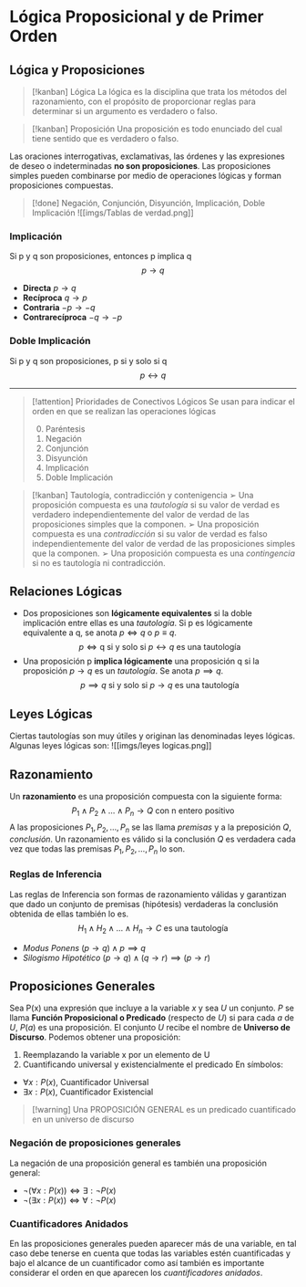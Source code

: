 # Lógica Proposicional y de Primer Orden
## Lógica y Proposiciones
> [!kanban] Lógica
> La lógica es la disciplina que trata los métodos del razonamiento, con el propósito de proporcionar reglas para determinar si un argumento es verdadero o falso.

> [!kanban] Proposición
> Una proposición es todo enunciado del cual tiene sentido que es verdadero o falso.

Las oraciones interrogativas, exclamativas, las órdenes y las expresiones de deseo o indeterminadas **no son proposiciones**.
Las proposiciones simples pueden combinarse por medio de operaciones lógicas y forman proposiciones compuestas.

> [!done] Negación, Conjunción, Disyunción, Implicación, Doble Implicación
> ![[imgs/Tablas de verdad.png]]
### Implicación
Si p y q son proposiciones, entonces p implica q
$$ 
p \to q
$$
- **Directa** $p \to q$
- **Recíproca** $q \to p$
- **Contraria** $-p \to -q$
- **Contrarecíproca** $-q \to -p$
### Doble Implicación
Si p y q son proposiciones, p si y solo si q
$$ p \leftrightarrow q$$

---

>[!attention] Prioridades de Conectivos Lógicos
Se usan para indicar el orden en que se realizan las operaciones lógicas
> 
> 0. Paréntesis
> 1. Negación
> 2. Conjunción
> 3. Disyunción
> 4. Implicación
> 5. Doble Implicación

> [!kanban] Tautología, contradicción y contenigencia
> ➢ Una proposición compuesta es una *tautología* si su valor de verdad es verdadero independientemente del valor de verdad de las proposiciones simples que la componen.
> ➢ Una proposición compuesta es una *contradicción* si su valor de verdad es falso independientemente del valor de verdad de las proposiciones simples que la componen.
> ➢ Una proposición compuesta es una *contingencia* si no es tautología ni contradicción.

## Relaciones Lógicas 
- Dos proposiciones son **lógicamente equivalentes** si la doble implicación entre ellas es una *tautología*. Si p es lógicamente equivalente a q, se anota $p\Leftrightarrow q$ o $p\equiv q$.
$$p\Leftrightarrow \text{q si y solo si }p\leftrightarrow q \text{ es una tautología}$$
- Una proposición p **implica lógicamente** una proposición q si la proposición $p → q$ es un *tautología*. Se anota $p\implies q$.
$$p\implies q \text{ si y solo si }p\to q \text{ es una tautología}$$
## Leyes Lógicas
Ciertas tautologías son muy útiles y originan las denominadas leyes lógicas. Algunas leyes lógicas son:
![[imgs/leyes logicas.png]]
## Razonamiento
Un **razonamiento** es una proposición compuesta con la siguiente forma:
$$P_{1}\wedge P_{2} \wedge \dots \wedge P_{n} \to Q \text{ con n entero positivo}$$
A las proposiciones $P_{1}, P_{2}, \dots, P_{n}$ se las llama *premisas* y a la preposición $Q$, *conclusión*.
Un razonamiento es válido si la conclusión $Q$ es verdadera cada vez que todas las premisas $P_{1}, P_{2}, \dots, P_{n}$ lo son.
### Reglas de Inferencia
Las reglas de Inferencia son formas de razonamiento válidas y garantizan que dado un conjunto de premisas (hipótesis) verdaderas la conclusión obtenida de ellas también lo es.
$$H_{1}\wedge H_{2} \wedge \dots \wedge H_{n} \to C \text{ es una tautología}$$
- *Modus Ponens* $(p\to q) \wedge p \implies q$
- *Silogismo Hipotético* $(p\to q) \wedge (q\to r) \implies (p\to r)$
## Proposiciones Generales
Sea P(x) una expresión que incluye a la variable $x$ y sea $U$ un conjunto. $P$ se llama **Función Proposicional o Predicado** (respecto de $U$) si para cada $a$ de $U$, $P(a)$ es una proposición. El conjunto $U$ recibe el nombre de **Universo de Discurso**.
Podemos obtener una proposición:
1. Reemplazando la variable x por un elemento de U
2. Cuantificando universal y existencialmente el predicado
En símbolos:
- $\forall x:P(x)$, Cuantificador Universal
- $\exists x:P(x)$, Cuantificador Existencial
>[!warning] Una PROPOSICIÓN GENERAL es un predicado cuantificado en un universo de discurso
### Negación de proposiciones generales
La negación de una proposición general es también una proposición general:
- $\neg(\forall x:P(x)) \Leftrightarrow \exists: \neg P(x)$
- $\neg(\exists x:P(x)) \Leftrightarrow \forall: \neg P(x)$
### Cuantificadores Anidados
En las proposiciones generales pueden aparecer más de una variable, en tal caso debe tenerse en cuenta que todas las variables estén cuantificadas y bajo el alcance de un cuantificador como así también es importante considerar el orden en que aparecen los *cuantificadores anidados*.